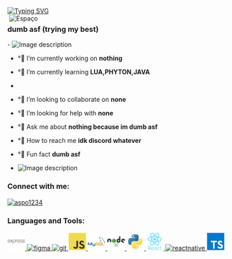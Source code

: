 [![Typing SVG](https://readme-typing-svg.demolab.com?font=Josefin+Sans&size=50&duration=1500&pause=700&color=0950B6&center=true&vCenter=true&width=1000&height=100&lines=W+e+l+c+o+m+e)](https://git.io/typing-svg)
<img src="https://64.media.tumblr.com/37b54c828a12d6b13e1d518f07d01eba/de5a35eddd9fad73-56/s500x750/81e22bcf0f4b4d8f7c6930344f91362f8ea97985.gifv" align="right" width="500"  alt="Espaço">


<h3 align="left">dumb asf (trying my best)</h3> 
- <img src="https://i.gifer.com/origin/8c/8cd3f1898255c045143e1da97fbabf10_w200.gif" width="10000" height="100" alt="Image description">

- °🌊 I’m currently working on **nothing**

- °🌊 I’m currently learning **LUA,PHYTON,JAVA**
- 
- °🌊 I’m looking to collaborate on **none**

- °🌊 I’m looking for help with **none**

- °🌊 Ask me about **nothing because im dumb asf**

- °🌊 How to reach me **idk discord whatever**

- °🌊 Fun fact **dumb asf**
- <img src="https://i.gifer.com/origin/8c/8cd3f1898255c045143e1da97fbabf10_w200.gif" width="10000" height="100" alt="Image description">

<h3 align="left">Connect with me:</h3>
<p align="left">
<a href="https://discord.gg/aspo1234" target="blank"><img align="center" src="https://raw.githubusercontent.com/rahuldkjain/github-profile-readme-generator/master/src/images/icons/Social/discord.svg" alt="aspo1234" height="30" width="40" /></a>
</p>

<h3 align="left">Languages and Tools:</h3>
<p align="left"> <a href="https://expressjs.com" target="_blank" rel="noreferrer"> <img src="https://raw.githubusercontent.com/devicons/devicon/master/icons/express/express-original-wordmark.svg" alt="express" width="40" height="40"/> </a> <a href="https://www.figma.com/" target="_blank" rel="noreferrer"> <img src="https://www.vectorlogo.zone/logos/figma/figma-icon.svg" alt="figma" width="40" height="40"/> </a> <a href="https://git-scm.com/" target="_blank" rel="noreferrer"> <img src="https://www.vectorlogo.zone/logos/git-scm/git-scm-icon.svg" alt="git" width="40" height="40"/> </a> <a href="https://developer.mozilla.org/en-US/docs/Web/JavaScript" target="_blank" rel="noreferrer"> <img src="https://raw.githubusercontent.com/devicons/devicon/master/icons/javascript/javascript-original.svg" alt="javascript" width="40" height="40"/> </a> <a href="https://www.mysql.com/" target="_blank" rel="noreferrer"> <img src="https://raw.githubusercontent.com/devicons/devicon/master/icons/mysql/mysql-original-wordmark.svg" alt="mysql" width="40" height="40"/> </a> <a href="https://nodejs.org" target="_blank" rel="noreferrer"> <img src="https://raw.githubusercontent.com/devicons/devicon/master/icons/nodejs/nodejs-original-wordmark.svg" alt="nodejs" width="40" height="40"/> </a> <a href="https://www.python.org" target="_blank" rel="noreferrer"> <img src="https://raw.githubusercontent.com/devicons/devicon/master/icons/python/python-original.svg" alt="python" width="40" height="40"/> </a> <a href="https://reactjs.org/" target="_blank" rel="noreferrer"> <img src="https://raw.githubusercontent.com/devicons/devicon/master/icons/react/react-original-wordmark.svg" alt="react" width="40" height="40"/> </a> <a href="https://reactnative.dev/" target="_blank" rel="noreferrer"> <img src="https://reactnative.dev/img/header_logo.svg" alt="reactnative" width="40" height="40"/> </a> <a href="https://www.typescriptlang.org/" target="_blank" rel="noreferrer"> <img src="https://raw.githubusercontent.com/devicons/devicon/master/icons/typescript/typescript-original.svg" alt="typescript" width="40" height="40"/> </a> </p>

